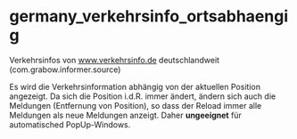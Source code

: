 # germany_verkehrsinfo_ortsabhaengig
Verkehrsinfos von www.verkehrsinfo.de deutschlandweit (com.grabow.informer.source) 

Es wird die Verkehrsinformation abhängig von der aktuellen Position angezeigt. 
Da sich die Position i.d.R. immer ändert, ändern sich auch die Meldungen (Entfernung von Position), so dass der Reload immer alle Meldungen als neue Meldungen anzeigt.
Daher <b>ungeeignet</b> für automatisched PopUp-Windows.
